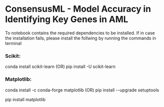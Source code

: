 # ConsensusML - Model Accuracy in Identifying Key Genes in AML 

To notebook contains the required dependencies to be installed. If in case the installation fails, please install the follwing by running the commands in terminal

### Scikit:
conda install scikit-learn (OR)
pip install -U scikit-learn

### Matplotlib:
conda install -c conda-forge matplotlib (OR)
pip install --upgrade setuptools

pip install matplotlib
